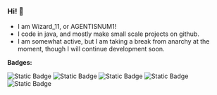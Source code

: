 ### Hi! 👋

- I am Wizard_11, or AGENTISNUM1!
- I code in java, and mostly make small scale projects on github.
- I am somewhat active, but I am taking a break from anarchy at the moment, though I will continue development soon.

**Badges:**

![Static Badge](https://img.shields.io/badge/Country%20-%20Canada%20-%20tomato)
![Static Badge](https://img.shields.io/badge/Heavily%20-%20Skidded%20-%20orange%20)
![Static Badge](https://img.shields.io/badge/Code%20Works%3A%20-%20100%25%20of%20the%20time!%20(sometimes)%20-%20magenta)
![Static Badge](https://img.shields.io/badge/Best%205b5t%20player%20100%25%20fr%20fr%20-%20purple)
![Static Badge](https://img.shields.io/badge/USCC%20main%20-%20blue)

